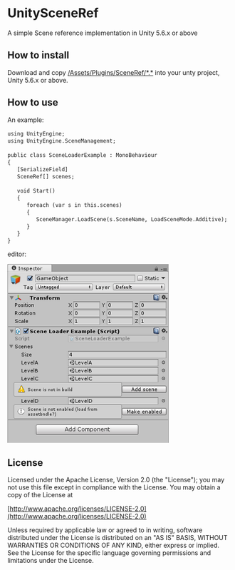 # UnitySceneRef

A simple Scene reference implementation in Unity 5.6.x or above

## How to install

Download and copy [/Assets/Plugins/SceneRef/\*.\*](/Assets/Plugins/SceneRef/) into your unty project, Unity 5.6.x or above.

## How to use

An example:

```
using UnityEngine;
using UnityEngine.SceneManagement;

public class SceneLoaderExample : MonoBehaviour
{
   [SerializeField]
   SceneRef[] scenes;
   
   void Start()
   {
      foreach (var s in this.scenes)
      {
         SceneManager.LoadScene(s.SceneName, LoadSceneMode.Additive);
      }
   }
}
```

editor:

![Editor](/Previews/editor.png)

## License

Licensed under the Apache License, Version 2.0 (the "License");
you may not use this file except in compliance with the License.
You may obtain a copy of the License at

[http://www.apache.org/licenses/LICENSE-2.0](http://www.apache.org/licenses/LICENSE-2.0)

Unless required by applicable law or agreed to in writing, software
distributed under the License is distributed on an "AS IS" BASIS,
WITHOUT WARRANTIES OR CONDITIONS OF ANY KIND, either express or implied.
See the License for the specific language governing permissions and
limitations under the License.

